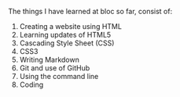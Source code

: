 The things I have learned at bloc so far, consist of:

1. Creating a website using HTML
2. Learning updates of HTML5
3. Cascading Style Sheet (CSS)
4. CSS3
5. Writing Markdown
6. Git and use of GitHub
7. Using the command line
8. Coding

